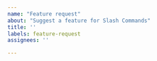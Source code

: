 ```yaml
---
name: "Feature request"
about: "Suggest a feature for Slash Commands"
title: ''
labels: feature-request
assignees: ''

---
```


<!-- Describe how the feature would work -->
